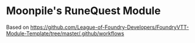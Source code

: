 # Moonpile's RuneQuest Module

Based on https://github.com/League-of-Foundry-Developers/FoundryVTT-Module-Template/tree/master/.github/workflows